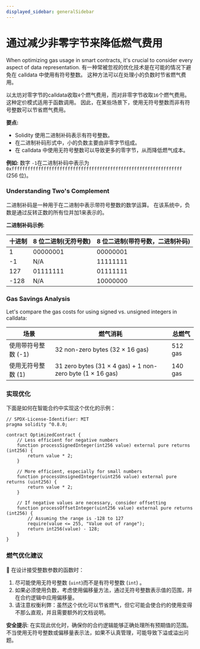 ```yaml
---
displayed_sidebar: generalSidebar
---
```


# 通过减少非零字节来降低燃气费用

When optimizing gas usage in smart contracts, it's crucial to consider every aspect of data representation. 有一种常被忽视的优化技术是在可能的情况下避免在 calldata 中使用有符号整数。 这种方法可以在处理小的负数时节省燃气费用。

以太坊对零字节的calldata收取`4`个燃气费用，而对非零字节收取`16`个燃气费用。 这种定价模式适用于函数调用。 因此，在某些场景下，使用无符号整数而非有符号整数可以节省燃气费用。

**要点:**

- Solidity 使用二进制补码表示有符号整数。
- 在二进制补码形式中，小的负数主要由非零字节组成。
- 在 calldata 中使用无符号整数可以导致更多的零字节，从而降低燃气成本。

**例如:**
数字 `-1`在二进制补码中表示为`0xffffffffffffffffffffffffffffffffffffffffffffffffffffffffffffffff` (256 位)。

### Understanding Two's Complement

二进制补码是一种用于在二进制中表示带符号整数的数学运算。 在该系统中，负数是通过反转正数的所有位并加1来表示的。

**二进制补码示例:**

| 十进制  | 8 位二进制(无符号数) | 8 位二进制(带符号数，二进制补码) |
| ---- | ------------------------------- | ------------------------------------- |
| 1    | 00000001                        | 00000001                              |
| -1   | N/A                             | 11111111                              |
| 127  | 01111111                        | 01111111                              |
| -128 | N/A                             | 10000000                              |

### Gas Savings Analysis

Let's compare the gas costs for using signed vs. unsigned integers in calldata:

| 场景                              | 燃气消耗                                                                                            | 总燃气     |
| ------------------------------- | ----------------------------------------------------------------------------------------------- | ------- |
| 使用带符号整数 (-1) | 32 non-zero bytes (32 × 16 gas)                                              | 512 gas |
| 使用无符号整数 (1)  | 31 zero bytes (31 × 4 gas) + 1 non-zero byte (1 × 16 gas) | 140 gas |

### 实现优化

下面是如何在智能合约中实现这个优化的示例：

```solidity
// SPDX-License-Identifier: MIT
pragma solidity ^0.8.0;

contract OptimizedContract {
    // Less efficient for negative numbers
    function processSignedInteger(int256 value) external pure returns (int256) {
        return value * 2;
    }

    // More efficient, especially for small numbers
    function processUnsignedInteger(uint256 value) external pure returns (uint256) {
        return value * 2;
    }

    // If negative values are necessary, consider offsetting
    function processOffsetInteger(uint256 value) external pure returns (int256) {
        // Assuming the range is -128 to 127
        require(value <= 255, "Value out of range");
        return int256(value) - 128;
    }
}
```

### 燃气优化建议

🌟 在设计接受整数参数的函数时：

1. 尽可能使用无符号整数 (`uint`)而不是有符号整数 (`int`) 。
2. 如果必须使用负数，考虑使用偏移量方法，通过无符号整数表示值的范围，并在合约逻辑中应用偏移量。
3. 请注意权衡利弊：虽然这个优化可以节省燃气，但它可能会使合约的使用变得不那么直观，并且需要额外的文档说明。

**安全提示**: 在实现此优化时，确保你的合约逻辑能够正确处理所有预期值的范围。 不当使用无符号整数或偏移量表示法，如果不认真管理，可能导致下溢或溢出问题。

